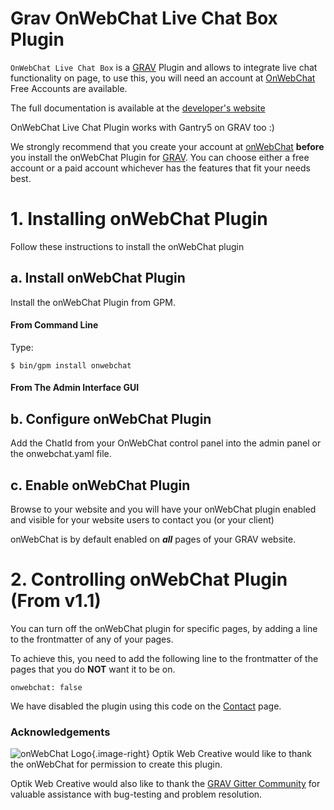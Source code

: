 # Grav OnWebChat Live Chat Box Plugin

`OnWebChat Live Chat Box` is a [GRAV](http://www.getgrav.org) Plugin and allows to integrate live chat functionality on page, to use this, you will need an account at [OnWebChat](http://www.onwebchat.com) Free Accounts are available.

The full documentation is available at the [developer's website](http://www.optikwebcreative.com/blog/grav-onwebchat-plugin)

OnWebChat Live Chat Plugin works with Gantry5 on GRAV too :)

We strongly recommend that you create your account at [onWebChat](http://www.onwebchat.com?target=_blank) **before** you install the onWebChat Plugin for [GRAV](http://www.getgrav.org?target=_blank).  You can choose either a free account or a paid account whichever has the features that fit your needs best.

# 1. Installing onWebChat Plugin

Follow these instructions to install the onWebChat plugin

## a. Install onWebChat Plugin

Install the onWebChat Plugin from GPM.

#### From Command Line

Type:

```
$ bin/gpm install onwebchat
```

#### From The Admin Interface GUI

## b. Configure onWebChat Plugin

Add the ChatId from your OnWebChat control panel into the admin panel or the onwebchat.yaml file.

## c. Enable onWebChat Plugin

Browse to your website and you will have your onWebChat plugin enabled and visible for your website users to contact you (or your client)

onWebChat is by default enabled on ***all*** pages of your GRAV website. 

# 2. Controlling onWebChat Plugin (From v1.1)

You can turn off the onWebChat plugin for specific pages, by adding a line to the frontmatter of any of your pages.

To achieve this, you need to add the following line to the frontmatter of the pages that you do  **NOT** want it to be on.

```
onwebchat: false
```

We have disabled the plugin using this code on the [Contact](http://www.optikwebcreative.com/contact) page.

### Acknowledgements

![onWebChat Logo](https://www.onwebchat.com/images/logos/logo.png){.image-right} Optik Web Creative would like to thank the onWebChat for permission to create this plugin.

Optik Web Creative would also like to thank the [GRAV Gitter Community](https://gitter.im/getgrav/grav?target=_blank) for valuable assistance with bug-testing and problem resolution.

